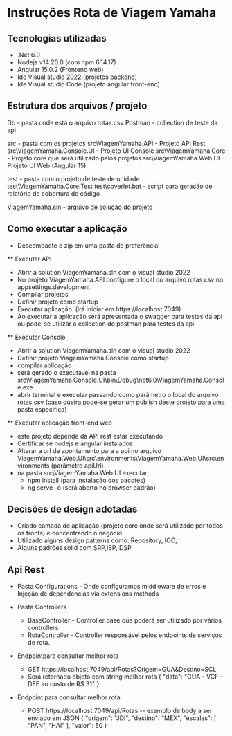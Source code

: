 # Instruções Rota de Viagem Yamaha #

## Tecnologias utilizadas ##
- .Net 6.0
- Nodejs v14.20.0 (com npm 6.14.17)
- Angular 15.0.2 (Frontend web)
- Ide Visual studio 2022 (projetos backend)
- Ide Visual studio Code (projeto angular front-end)

## Estrutura dos arquivos / projeto ##

Db - pasta onde está o arquivo rotas.csv
Postman - collection de teste da api

src - pasta com os projetos
src\ViagemYamaha.API - Projeto API Rest
src\ViagemYamaha.Console.UI - Projeto UI Console 
src\ViagemYamaha.Core - Projeto core que será utilizado pelos projetos
src\ViagemYamaha.Web.UI - Projeto UI Web (Angular 15)

test - pasta com o projeto de teste de unidade
test\ViagemYamaha.Core.Test
test\coverlet.bat - script para geração de relatório de cobertura de código

ViagemYamaha.sln - arquivo de solução do projeto


## Como executar a aplicação ##

- Descompacte o zip em uma pasta de preferência

** Executar API
- Abrir a solution ViagemYamaha.sln com o visual studio 2022
- No projeto ViagemYamaha.API configure o local do arquivo rotas.csv no appsettings.development
- Compilar projetos
- Definir projeto como startup
- Executar aplicação. (irá iniciar em https://localhost:7049)
- Ao executar a aplicação será apresentada o swagger para testes da api ou pode-se utilizar a collection do postman para testes da api.

** Executar Console
- Abrir a solution ViagemYamaha.sln com o visual studio 2022
- Definir projeto ViagemYamaha.Console como startup
- compilar aplicação
- será gerado o executavél na pasta  src\ViagemYamaha.Console.UI\bin\Debug\net6.0\ViagemYamaha.Console.exe
- abrir terminal e executar passando como parâmetro o local do arquivo rotas.csv
  (caso queira pode-se gerar um publish deste projeto para uma pasta especifica)

** Executar aplicação front-end web
- este projeto depende da API rest estar executando
- Certificar se nodejs e angular instalados
- Alterar a url de apontamento para a api no arquivo ViagemYamaha.Web.UI\src\environments\ViagemYamaha.Web.UI\src\environments (parâmetro apiUrl)
- na pasta src\ViagemYamaha.Web.UI executar:
  - npm install  (para instalação dos pacotes)
  - ng serve -o (será aberto no browser padrão)
  
## Decisões de design adotadas ##
- Criado camada de aplicação (projeto core onde será utilizado por todos os fronts) e concentrando o negócio
- Utilizado alguns design patterns como: Repository, IOC, 
- Alguns padrões solid com SRP,ISP, DSP	

## Api Rest ##
- Pasta Configurations - Onde configuramos middleware de erros e Injeção de dependencias via extensions methods
- Pasta Controllers
  - BaseController - Controller base que poderá ser utilizado por vários controllers
  - RotaController - Controller responsável pelos endpoints de serviços de rota.

- Endpointpara consultar melhor rota
	- GET https://localhost:7049/api/Rotas?Origem=GUA&Destino=SCL
	- Será retornado objeto com string melhor rota
	{
		"data": "GUA - VCF - DFE ao custo de R$ 31"
	}
	
- Endpoint para consultar melhor rota
	- POST https://localhost:7049/api/Rotas
	-- exemplo de body a ser enviado em JSON
	{
	  "origem": "JDI",
	  "destino": "MEX",
	  "escalas": [
		  "PAN",
		  "HAI"
	  ],
	  "valor": 50
	}